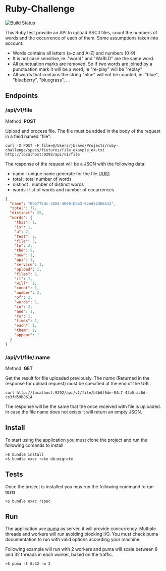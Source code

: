 # Ruby-Challenge


[![Build Status](https://travis-ci.org/javibravo/ruby-challenge.svg?branch=master)](https://travis-ci.org/javibravo/ruby-challenge)

This Ruby test provide an API to upload ASCII files, count the numbers of words and the occurrence of each of them.
Some assumptions taken into account:

   - Words contains all letters (a-z and A-Z) and numbers (0-9).
   - It is not case sensitive, ie. "world" and "WoRLD" are the same word.
   - All punctuation marks are removed. So if two words are joined by a punctuation mark it will be a word, ie "re-play" will be "replay"
   - All words that contains the string "blue" will not be counted, ie: "blue", "blueberry", "bluegrass", ...

## Endpoints

### /api/v1/file
Method: **POST**

Upload and process file. The file must be added in the body of the request in a field named "file":

```
curl -X POST -F file=@/Users/jbravo/Projects/ruby-challenge/specs/fixtures/file_example_ok.txt http://localhost:9292/api/v1/file
```

The response of the request will be a JSON with the following data:

   - name : unique name generate for the file [UUID](http://ruby-doc.org/stdlib-2.2.3/libdoc/securerandom/rdoc/SecureRandom.html#method-c-uuid)
   - total : total number of words
   - distinct : number of distinct words
   - words : list of words and number of occurrences

```json
{
  "name": "0be772dc-3204-40d9-bbb3-9ced52366512",
  "total": 37,
  "distinct": 25,
  "words": {
    "this": 1,
    "is": 1,
    "a": 2,
    "test": 2,
    "file": 3,
    "to": 2,
    "the": 5,
    "new": 1,
    "api": 1,
    "service": 1,
    "upload": 1,
    "files": 1,
    "it": 1,
    "will": 1,
    "count": 1,
    "number": 2,
    "of": 2,
    "words": 1,
    "in": 2,
    "and": 1,
    "fo": 1,
    "times": 1,
    "each": 1,
    "them": 1,
    "appear": 1
  }
}
```

### /api/v1/file/:name
Method: **GET**

Get the result for file uploaded previously. The *name* (Returned in the response for upload request) must be specified
at the end of the URL.

```
curl http://localhost:9292/api/v1/file/b3b6f6de-04c7-4fb5-ac8d-ce3fd59b8614
```

The response will be the same that the once received with file is uploaded. In case the file name does not exists it
will return an empty JSON.


## Install

To start using the application you must clone the project and run the following comands to install

```
>$ bundle install
>$ bundle exec rake db:migrate
```

## Tests

Once the project is installed you mus run the following command to run tests

```
>$ bundle exec rspec
```

## Run

The application use [puma](https://github.com/puma/puma) as server, it will provide concurrency. Multiple threads and
workers will run avoiding blocking I/O. You must check puma documentation to run with valid options according your 
machine.

Following example will run with 2 workers and puma will scale between 8 and 32 threads in each worker, based on the 
traffic.

```
>$ puma -t 8:32 -w 2
```